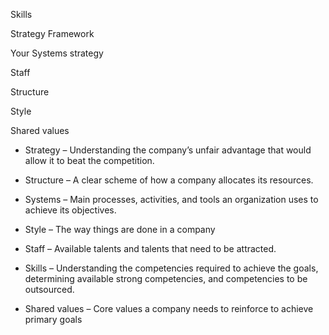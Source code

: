<!-- Unsupported block type: image -->



Skills

Strategy Framework 

Your Systems strategy 

Staff

Structure 

Style





Shared values 



- Strategy – Understanding the company’s unfair advantage that would allow it to beat the competition.

- Structure – A clear scheme of how a company allocates its resources.

- Systems – Main processes, activities, and tools an organization uses to achieve its objectives.

- Style – The way things are done in a company

- Staff – Available talents and talents that need to be attracted.

- Skills – Understanding the competencies required to achieve the goals, determining available strong competencies, and competencies to be outsourced.

- Shared values – Core values a company needs to reinforce to achieve primary goals

